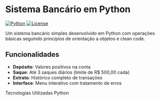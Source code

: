 # Sistema Bancário em Python

[![Python](https://img.shields.io/badge/Python-3.10%2B-blue)](https://python.org)
[![License](https://img.shields.io/badge/License-MIT-green)](https://opensource.org/licenses/MIT)

Um sistema bancário simples desenvolvido em Python com operações básicas seguindo princípios de orientação a objetos e clean code.

## Funcionalidades

- **Depósito**: Valores positivos na conta
- **Saque**: Até 3 saques diários (limite de R$ 500,00 cada)
- **Extrato**: Histórico completo de transações
- **Interface**: Menu interativo com tratamento de erros

Tecnologias Utilizadas
Python
